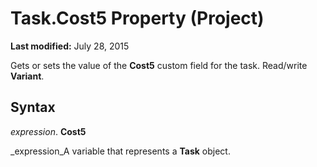 
# Task.Cost5 Property (Project)

 **Last modified:** July 28, 2015

Gets or sets the value of the  **Cost5** custom field for the task. Read/write **Variant**.

## Syntax

 _expression_. **Cost5**

 _expression_A variable that represents a  **Task** object.

